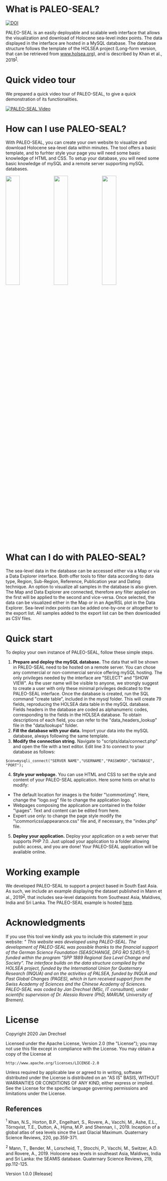 # What is PALEO-SEAL?
[![DOI](https://zenodo.org/badge/DOI/10.5281/zenodo.4394223.svg)](https://doi.org/10.5281/zenodo.4394223)

PALEO-SEAL is an easily deployable and scalable web interface that allows the visualization and download of Holocene sea-level index points. The data displayed in the interface are hosted in a MySQL database. The database structure follows the template of the HOLSEA project (Long-form version, that can be retrieved from <a href="https://www.holsea.org/archive-your-data">www.holsea.org</a>), and is described by Khan et al., 2019<sup>[1](#Khan2019)</sup>.

# Quick video tour
We prepared a quick video tour of PALEO-SEAL, to give a quick demonstration of its functionalities.

[![PALEO-SEAL Video](http://img.youtube.com/vi/A3ZGQh7foZI/0.jpg)](http://www.youtube.com/watch?v=A3ZGQh7foZI "PALEO-SEAL")

# How can I use PALEO-SEAL?
With PALEO-SEAL, you can create your own website to visualize and download Holocene sea-level data within minutes. The tool offers a basic template, and to furhter style your page you will need some basic knowledge of HTML and CSS. To setup your database, you will need some basic knowledge of mySQL and a remote server supporting mySQL databases.

<img src="https://user-images.githubusercontent.com/16379400/95067596-5c9d2c00-0704-11eb-9b87-096525378671.JPG" width="30%"></img> <img src="https://user-images.githubusercontent.com/16379400/95067597-5dce5900-0704-11eb-9ae5-99768ea6d878.JPG" width="30%"></img> <img src="https://user-images.githubusercontent.com/16379400/95067599-5dce5900-0704-11eb-8a1e-a35ab7bc6604.JPG" width="30%"></img> 

# What can I do with PALEO-SEAL?
The sea-level data in the database can be accessed either via a Map or via a Data Explorer interface. Both offer tools to filter data according to data type, Region, Sub-Region, Reference, Publication year and Dating technique. An option to visualize all samples in the database is also given. The Map and Data Explorer are connected, therefore any filter applied on the first will be applied to the second and vice-versa. Once selected, the data can be visualized either in the Map or in an Age/RSL plot in the Data Explorer. Sea-level index points can be added one-by-one or altogether to the export list. All samples added to the export list can be then downloaded as CSV files.

# Quick start
To deploy your own instance of PALEO-SEAL, follow these simple steps.
1. <b>Prepare and deploy the mySQL database.</b> The data that will be shown in PALEO-SEAL need to be hosted on a remote server. You can chose any commercial or non-commercial service offering mySQL hosting. The only privileges needed by the interface are "SELECT" and "SHOW VIEW". As the user name will be visible to anyone, we strongly suggest to create a user with only these minimal privileges dedicated to the PALEO-SEAL interface. Once the database is created, run the SQL command "create table", included in the mysql folder. This will create 79 fields, reproducing the HOLSEA data table in the mySQL database. Fields headers in the database are coded as alphanumeric codes, corresponding to the fields in the HOLSEA database. To obtain descriptions of each field, you can refer to the "data_headers_lookup" file in the "data/lookups" folder.
2. <b>Fill the database with your data.</b> Import your data into the mySQL database, always following the same template.
3. <b>Modify the connection string.</b> Navigate to "scripts/data/connect.php" and open the file with a text editor. Edit line 3 to connect to your database as follows:
```
$con=mysqli_connect("SERVER NAME","USERNAME","PASSWORD","DATABASE", "PORT");
```
4. <b>Style your webpage.</b> You can use HTML and CSS to set the style and content of your PALEO-SEAL application. Here some hints on what to modify:
  * The default location for images is the folder "\common\img". Here, change the "logo.svg" file to change the application logo.
  * Webpages composing the application are contained in the folder "\pages". Text and content can be edited from here.
  * Expert use only: to change the page style modify the "\common\css\appearance.css" file and, if necessary, the "index.php" file.
5. <b>Deploy your application.</b> Deploy your application on a web server that supports PHP 7.0. Just upload your application to a folder allowing public access, and you are done! Your PALEO-SEAL application will be available online.

# Working example
We developed PALEO-SEAL to support a project based in South East Asia. As such, we include an example displaying the dataset published in Mann et al., 2019<sup>[2](#Mann2019)</sup>, that includes sea-level datapoints from Southeast Asia, Maldives, India and Sri Lanka. The PALEO-SEAL example is hosted <a href="https://warmcoasts.eu/paleo-seal/#!/">here</a>. 

# Acknowledgments
If you use this tool we kindly ask you to include this statement in your website: *" This website was developed using PALEO-SEAL. The development of PALEO-SEAL was possible thanks to the financial support of the German Science Foundation (SEASCHANGE, DFG RO 5245/1-1), funded within the program "SPP 1889 Regional Sea Level Change and Society". The interface builds on the data structure compiled by the HOLSEA project, funded by the International Union for Quaternary Research (INQUA) and on the activities of PALSEA, funded by INQUA and Past Global Changes (PAGES), which in turn received support from the Swiss Academy of Sciences and the Chinese Academy of Sciences. PALEO-SEAL was coded by Jan Drechsel (MSc, IT consultant), under scientific supervision of Dr. Alessio Rovere (PhD, MARUM, University of Bremen).*

# License
Copyright 2020 Jan Drechsel

Licensed under the Apache License, Version 2.0 (the "License");
you may not use this file except in compliance with the License.
You may obtain a copy of the License at

    http://www.apache.org/licenses/LICENSE-2.0

Unless required by applicable law or agreed to in writing, software
distributed under the License is distributed on an "AS IS" BASIS,
WITHOUT WARRANTIES OR CONDITIONS OF ANY KIND, either express or implied.
See the License for the specific language governing permissions and
limitations under the License.

## References
<a name="Khan2019"><sup>1</sup></a> Khan, N.S., Horton, B.P., Engelhart, S., Rovere, A., Vacchi, M., Ashe, E.L., Törnqvist, T.E., Dutton, A., Hijma, M.P. and Shennan, I., 2019. Inception of a global atlas of sea levels since the Last Glacial Maximum. Quaternary Science Reviews, 220, pp.359-371.

<a name="Mann2019"><sup>2</sup></a> Mann, T., Bender, M., Lorscheid, T., Stocchi, P., Vacchi, M., Switzer, A.D. and Rovere, A., 2019. Holocene sea levels in southeast Asia, Maldives, India and Sri Lanka: the SEAMIS database. Quaternary Science Reviews, 219, pp.112-125. 


Version 1.0.0 [Release]


